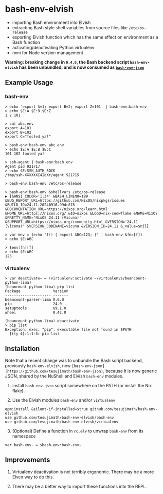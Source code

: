 # bash-env-elvish

- importing Bash environment into Elvish
- extracting Bash style shell variables from source files like `/etc/os-release`
- exporting Elvish function which has the same effect on environment as a Bash function
- activating/deactivating Python virtualenv
- nvm for Node version management

**Warning: breaking change in `0.4.0`, the Bash backend script `bash-env-elvish` has been unbundled, and is now consumed as [`bash-env-json`](https://github.com/tesujimath/bash-env-json)**

## Example Usage

### bash-env
```
> echo 'export A=1; export B=2; export Z=101' | bash-env:bash-env
> echo $E:A $E:B $E:Z
1 2 101

> cat abc.env
export A=101
export B=102
export C="fooled ya!"

> bash-env:bash-env abc.env
> echo $E:A $E:B $E:C
101 102 fooled ya!

> ssh-agent | bash-env:bash_env
Agent pid 921717
> echo $E:SSH_AUTH_SOCK
/tmp/ssh-XXXXXXI4IoXr/agent.921715

> bash-env:bash-env /etc/os-release

> bash-env:bash-env &shellvars /etc/os-release
▶ [&ANSI_COLOR='1;34' &BASH_LINENO=189 &BUG_REPORT_URL=https://github.com/NixOS/nixpkgs/issues &BUILD_ID=24.11.20240916.99dc878 &DOCUMENTATION_URL=https://nixos.org/learn.html &HOME_URL=https://nixos.org/ &ID=nixos &LOGO=nix-snowflake &NAME=NixOS &PRETTY_NAME='NixOS 24.11 (Vicuna)' &SUPPORT_URL=https://nixos.org/community.html &VERSION='24.11 (Vicuna)' &VERSION_CODENAME=vicuna &VERSION_ID=24.11 &_value=$nil]

> var env = (echo 'f() { export ABC=123; }' | bash-env &fn=[f])
> echo $E:ABC

> $env[fn][f]
> echo $E:ABC
123
```

### virtualenv

```
> var deactivate~ = (virtualenv:activate ~/virtualenvs/beancount-python-lima)
(beancount-python-lima) pip list
Package               Version
--------------------- -------
beancount-parser-lima 0.6.0
pip                   24.0
setuptools            69.1.0
wheel                 0.42.0

(beancount-python-lima) deactivate
> pip list
Exception: exec: "pip": executable file not found in $PATH
  [tty 4]:1:1-8: pip list
```

## Installation

Note that a recent change was to unbundle the Bash script backend, previously `bash-env-elvish`, now ``[bash-env-json](https://github.com/tesujimath/bash-env-json)``, because it is now generic JSON, shared by the NuShell and Elvish `bash-env` modules.

1. Install `bash-env-json` script somewhere on the PATH (or install the Nix flake).

2. Use the Elvish modules `bash-env` and/or `virtualenv`

```
epm:install &silent-if-installed=$true github.com/tesujimath/bash-env-elvish
use github.com/tesujimath/bash-env-elvish/bash-env
use github.com/tesujimath/bash-env-elvish/virtualenv
```

3. (Optional) Define a function in `rc.elv` to unwrap `bash-env` from its namespace

```
var bash-env~ = $bash-env:bash-env~
```

## Improvements

1. Virtualenv deactivation is not terribly ergonomic.  There may be a more Elven way to do this.

2. There may be a better way to import these functions into the REPL.
